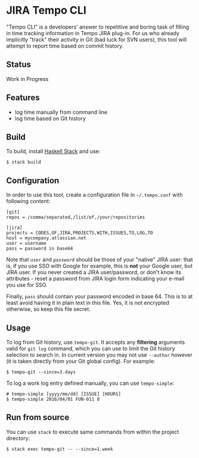 # JIRA Tempo CLI

"Tempo CLI" is a developers' answer to repetitive and boring task of filling in time tracking information in Tempo
JIRA plug-in. For us who already implicitly "track" their activity in Git (bad luck for SVN users), this tool will
attempt to report time based on commit history.


## Status

Work in Progress


## Features

 - log time manually from command line
 - log time based on Git history


## Build

To build, install [Haskell Stack](http://docs.haskellstack.org/en/stable/README.html) and use:

    $ stack build


## Configuration

In order to use this tool, create a configuration file in `~/.tempo.conf` with following
content:

    [git]
    repos = /comma/separated,/list/of,/your/repositories

    [jira]
    projects = CODES,OF,JIRA,PROJECTS,WITH,ISSUES,TO,LOG,TO
    host = mycompany.atlassian.net
    user = username
    pass = password in base64

Note that `user` and `password` should be those of your "native" JIRA user: that is, if you
use SSO with Google for example, this is **not** your Google user, but JIRA user. If you
never created a JIRA user/password, or don't know its attributes - reset a password
from JIRA login form indicating your e-mail you use for SSO.

Finally, `pass` should contain your password encoded in base 64. This is to at least avoid
having it in plain text in this file. Yes, it is not encrypted otherwise, so keep this file
secret.


## Usage

To log from Git history, use `tempo-git`. It accepts any **filtering** arguments valid for
`git log` command, which you can use to limit the Git history selection to search in. In
current version you may not use `--author` however (it is taken directly from your Git global
config). For example:

    $ tempo-git --since=3.days

To log a work log entry defined manually, you can use `tempo-simple`:

    # tempo-simple [yyyy/mm/dd] [ISSUE] [HOURS]
    $ tempo-simple 2016/04/01 FUN-011 8


## Run from source

You can use `stack` to execute same commands from within the project directory:

    $ stack exec tempo-git -- --since=1.week
